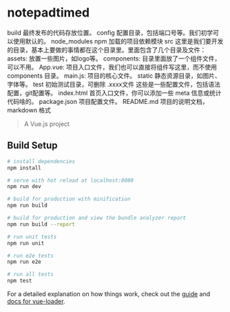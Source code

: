 # notepadtimed
build	最终发布的代码存放位置。
config	配置目录，包括端口号等。我们初学可以使用默认的。
node_modules	npm 加载的项目依赖模块
src	
这里是我们要开发的目录，基本上要做的事情都在这个目录里。里面包含了几个目录及文件：
assets: 放置一些图片，如logo等。
components: 目录里面放了一个组件文件，可以不用。
App.vue: 项目入口文件，我们也可以直接将组件写这里，而不使用 components 目录。
main.js: 项目的核心文件。
static	静态资源目录，如图片、字体等。
test	初始测试目录，可删除
.xxxx文件	这些是一些配置文件，包括语法配置，git配置等。
index.html	首页入口文件，你可以添加一些 meta 信息或统计代码啥的。
package.json	项目配置文件。
README.md	项目的说明文档，markdown 格式
> A Vue.js project

## Build Setup

``` bash
# install dependencies
npm install

# serve with hot reload at localhost:8080
npm run dev

# build for production with minification
npm run build

# build for production and view the bundle analyzer report
npm run build --report

# run unit tests
npm run unit

# run e2e tests
npm run e2e

# run all tests
npm test
```

For a detailed explanation on how things work, check out the [guide](http://vuejs-templates.github.io/webpack/) and [docs for vue-loader](http://vuejs.github.io/vue-loader).

